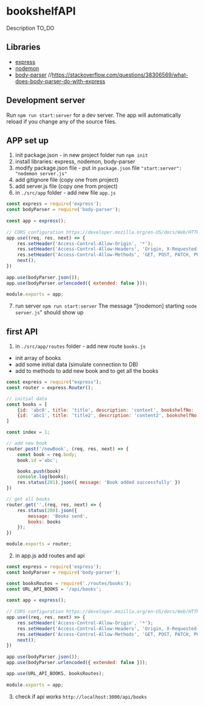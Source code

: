 # bookshelfAPI
Description TO_DO

## Libraries
* [express](https://www.npmjs.com/package/express)
* [nodemon](https://www.npmjs.com/package/nodemon)
* [body-parser](https://www.npmjs.com/package/body-parser) //https://stackoverflow.com/questions/38306569/what-does-body-parser-do-with-express

## Development server

Run `npm run start:server` for a dev server. The app will automatically reload if you change any of the source files.

## APP set up

1. init package.json - in new project folder run `npm init`
2. install libraries: express, nodemon, body-parser
3. modify package.json file - put in `package.json` file `"start:server": "nodemon server.js"`
4. add gitignore file (copy one from project)
5. add server.js file (copy one from project)
6. in `./src/app` folder - add new file `app.js`

```javascript
const express = require('express');
const bodyParser = require('body-parser');
 
const app = express();
 
// CORS configuration https://developer.mozilla.org/en-US/docs/Web/HTTP/CORS
app.use((req, res, next) => {
    res.setHeader('Access-Control-Allow-Origin', '*');
    res.setHeader('Access-Control-Allow-Headers', 'Origin, X-Requested-With, Content-Type, Accept');
    res.setHeader('Access-Control-Allow-Methods', 'GET, POST, PATCH, PUT, DELETE, OPTIONS')
    next();
})
 
app.use(bodyParser.json());
app.use(bodyParser.urlencoded({ extended: false }));
 
module.exports = app;
```

7. run server `npm run start:server`
The message "[nodemon] starting `node server.js`" should show up

## first API

1. in `./src/app/routes` folder - add new route `books.js`

- init array of books
- add some initial data (simulate connection to DB)
- add to methods to add new book and to get all the books

```javascript
const express = require("express");
const router = express.Router();

// initial data
const books = [
    {id: 'abc0', title: 'title', description: 'content', bookshelfNo: '1a' },
    {id: 'abc1', title: 'title2', description: 'content2', bookshelfNo: '1a'},
]

const index = 1;

// add new book
router.post('/newBook', (req, res, next) => {
    const book = req.body;
    book.id ='abc';

    books.push(book)
    console.log(books);
    res.status(201).json({ message: 'Book added successfully' })
})

// get all books
router.get('',(req, res, next) => {
    res.status(200).json({
        message: 'Books send',
        books: books
    });
})

module.exports = router;
```

2. in app.js add routes and api

```javascript
const express = require('express');
const bodyParser = require('body-parser');

const booksRoutes = require('./routes/books');
const URL_API_BOOKS = '/api/books';
 
const app = express();
 
// CORS configuration https://developer.mozilla.org/en-US/docs/Web/HTTP/CORS
app.use((req, res, next) => {
    res.setHeader('Access-Control-Allow-Origin', '*');
    res.setHeader('Access-Control-Allow-Headers', 'Origin, X-Requested-With, Content-Type, Accept');
    res.setHeader('Access-Control-Allow-Methods', 'GET, POST, PATCH, PUT, DELETE, OPTIONS')
    next();
})
 
app.use(bodyParser.json());
app.use(bodyParser.urlencoded({ extended: false }));

app.use(URL_API_BOOKS, booksRoutes);
 
module.exports = app;
```

3. check if api works `http://localhost:3000/api/books`